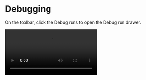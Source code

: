 # Debugging

On the toolbar, click the Debug runs to open the Debug run drawer.

<video
	className="border-2 rounded-xl object-cover w-full h-full dark:border-gray-800"
	controls
    autoPlay
	src="/videos/debug_app.mp4"
/>
